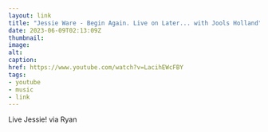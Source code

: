 ```yaml
---
layout: link
title: "Jessie Ware - Begin Again. Live on Later... with Jools Holland"
date: 2023-06-09T02:13:09Z
thumbnail:
image:
alt:
caption:
href: https://www.youtube.com/watch?v=LacihEWcFBY
tags:
- youtube
- music
- link
---
```


Live Jessie! via Ryan
